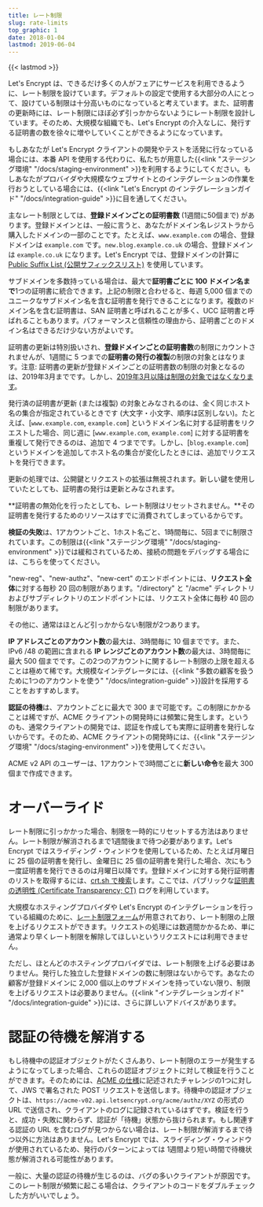 ```yaml
---
title: レート制限
slug: rate-limits
top_graphic: 1
date: 2018-01-04
lastmod: 2019-06-04
---
```


{{< lastmod >}}

Let's Encrypt は、できるだけ多くの人がフェアにサービスを利用できるように、レート制限を設けています。デフォルトの設定で使用する大部分の人にとって、設けている制限は十分高いものになっていると考えています。また、証明書の更新時には、レート制限にほぼ必ず引っかからないようにレート制限を設計しています。そのため、大規模な組織でも、Let's Encrypt の介入なしに、発行する証明書の数を徐々に増やしていくことができるようになっています。

もしあなたが Let's Encrypt クライアントの開発やテストを活発に行なっている場合には、本番 API を使用する代わりに、私たちが用意した{{<link "ステージング環境" "/docs/staging-environment" >}}を利用するようにしてください。もしあなたがプロバイダや大規模なウェブサイトとのインテグレーションの作業を行おうとしている場合には、{{<link "Let's Encrypt のインテグレーションガイド" "/docs/integration-guide" >}}に目を通してください。

主なレート制限としては、<a id="certificates-per-registered-domain"></a>**登録ドメインごとの証明書数** (1週間に50個まで) があります。登録ドメインとは、一般に言うと、あなたがドメイン名レジストラから購入したドメインの一部のことです。たとえば、`www.example.com` の場合、登録ドメインは `example.com` です。`new.blog.example.co.uk` の場合、登録ドメインは `example.co.uk` になります。Let's Encrypt では、登録ドメインの計算に[Public Suffix List (公開サフィックスリスト)](https://publicsuffix.org) を使用しています。

サブドメインを多数持っている場合は、最大で<a id="names-per-certificate"></a>**証明書ごとに 100 ドメイン名まで**1つの証明書に統合できます。上記の制限と合わせると、毎週 5,000 個までのユニークなサブドメイン名を含む証明書を発行できることになります。複数のドメイン名を含む証明書は、SAN 証明書と呼ばれることが多く、UCC 証明書と呼ばれることもあります。パフォーマンスと信頼性の理由から、証明書ごとのドメイン名はできるだけ少ない方がよいです。

証明書の更新は特別扱いされ、**登録ドメインごとの証明書数**の制限にカウントされませんが、1週間に 5 つまでの**証明書の発行の複製**の制限の対象とはなります。注意: 証明書の更新が登録ドメインごとの証明書数の制限の対象となるのは、2019年3月までです。しかし、[2019年3月以降は制限の対象ではなくなります](https://community.letsencrypt.org/t/rate-limits-fixing-certs-per-name-rate-limit-order-of-operations-gotcha/88189)。

発行済の証明書が更新 (または複製) の対象とみなされるのは、全く同じホスト名の集合が指定されているときです (大文字・小文字、順序は区別しない)。たとえば、[`www.example.com`, `example.com`] というドメイン名に対する証明書をリクエストした場合、同じ週に [`www.example.com`, `example.com`] に対する証明書を重複して発行できるのは、追加で 4 つまでです。しかし、[`blog.example.com`] というドメインを追加してホスト名の集合が変化したときには、追加でリクエストを発行できます。

更新の処理では、公開鍵とリクエストの拡張は無視されます。新しい鍵を使用していたとしても、証明書の発行は更新とみなされます。

**証明書の無効化を行ったとしても、レート制限はリセットされません。**その証明書を発行するためのリソースはすでに消費されてしまっているからです。

<a id="failed-validations"></a>**検証の失敗**は、1アカウントごと、1ホスト名ごと、1時間毎に、5回までに制限されています。この制限は{{<link "ステージング環境" "/docs/staging-environment" >}}では緩和されているため、接続の問題をデバッグする場合には、こちらを使ってください。

"new-reg"、"new-authz"、"new-cert" のエンドポイントには、<a id="overall-requests"></a>**リクエスト全体**に対する毎秒 20 回の制限があります。"/directory" と "/acme" ディレクトリおよびサブディレクトリのエンドポイントには、リクエスト全体に毎秒 40 回の制限があります。

その他に、通常はほとんど引っかからない制限が2つあります。

<a id="accounts-per-ip-address"></a>**IP アドレスごとのアカウント数**の最大は、3時間毎に 10 個までです。また、IPv6 /48 の範囲に含まれる **IP レンジごとのアカウント数**の最大は、3時間毎に最大 500 個までです。この2つのアカウントに関するレート制限の上限を超えることは極めて稀です。大規模なインテグレータには、{{<link "多数の顧客を扱うために1つのアカウントを使う" "/docs/integration-guide" >}}設計を採用することをおすすめします。

<a id="pending-authorizations"></a>**認証の待機**は、アカウントごとに最大で 300 まで可能です。この制限にかかることは稀ですが、ACME クライアントの開発時には頻繁に発生します。というのも、通常クライアントの開発では、認証を作成しても実際に証明書を発行しないからです。そのため、ACME クライアントの開発時には、{{<link "ステージング環境" "/docs/staging-environment" >}}を使用してください。

ACME v2 API のユーザーは、1アカウントで3時間ごとに<a
id="new-orders"></a>**新しい命令**を最大 300 個まで作成できます。

# <a id="overrides"></a>オーバーライド

レート制限に引っかかった場合、制限を一時的にリセットする方法はありません。レート制限が解消されるまで1週間後まで待つ必要があります。Let's Encrypt ではスライディング・ウィンドウを使用しているため、たとえば月曜日に 25 個の証明書を発行し、金曜日に 25 個の証明書を発行した場合、次にもう一度証明書を発行できるのは月曜日以降です。登録ドメインに対する発行証明書のリストを取得するには、[crt.sh で検索](https://crt.sh)します。ここでは、パブリックな[証明書の透明性 (Certificate Transparency; CT)](https://www.certificate-transparency.org)
ログを利用しています。

大規模なホスティングプロバイダや Let's Encrypt のインテグレーションを行っている組織のために、[レート制限フォーム](https://goo.gl/forms/plqRgFVnZbdGhE9n1)が用意されており、レート制限の上限を上げるリクエストができます。リクエストの処理には数週間かかるため、単に通常より早くレート制限を解除してほしいというリクエストには利用できません。

ただし、ほとんどのホスティングプロバイダでは、レート制限を上げる必要はありません。発行した独立した登録ドメインの数に制限はないからです。あなたの顧客が登録ドメインに 2,000 個以上のサブドメインを持っていない限り、制限を上げるリクエストは必要ありません。{{<link "インテグレーションガイド" "/docs/integration-guide" >}}には、さらに詳しいアドバイスがあります。

# <a id="clearing-pending"></a>認証の待機を解消する

もし待機中の認証オブジェクトがたくさんあり、レート制限のエラーが発生するようになってしまった場合、これらの認証オブジェクトに対して検証を行うことができます。そのためには、[ACME の仕様](https://tools.ietf.org/html/rfc8555#section-7.5.1)に記述されたチャレンジの1つに対して、JWS で署名された POST リクエストを送信します。待機中の認証オブジェクトは、`https://acme-v02.api.letsencrypt.org/acme/authz/XYZ` の形式の URL で送信され、クライアントのログに記録されているはずです。検証を行うと、成功・失敗に関わらず、認証が「待機」状態から抜けられます。もし関連する認証の URL を含むログが見つからない場合は、レート制限が解消するまで待つ以外に方法はありません。Let's Encrypt では、スライディング・ウィンドウが使用されているため、発行のパターンによっては 1週間より短い時間で待機状態が解消される可能性があります。

一般に、大量の認証の待機が生じるのは、バグの多いクライアントが原因です。このレート制限が頻繁に起こる場合は、クライアントのコードをダブルチェックした方がいいでしょう。
